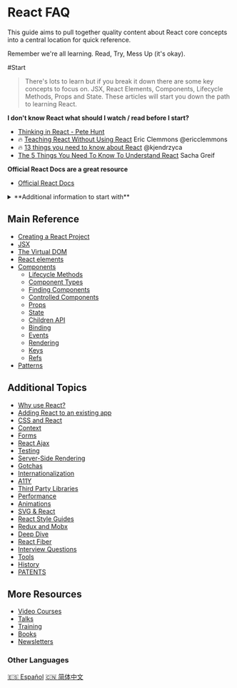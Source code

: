 # React FAQ

This guide aims to pull together quality content about React core concepts into a central location for quick reference.

Remember we're all learning.  Read, Try, Mess Up (it's okay).

#Start
>There's lots to learn but if you break it down there are some key concepts to focus on. JSX, React Elements, Components, Lifecycle Methods, Props and State.  These articles will start you down the path to learning React.

**I don't know React what should I watch / read before I start?**
* [Thinking in React - Pete Hunt](https://facebook.github.io/react/docs/thinking-in-react.html)
* 🔥 [Teaching React Without Using React](https://medium.com/@ericclemmons/teaching-react-without-using-react-a4b87cfd4e87#.q8cyvryw1) Eric Clemmons @ericclemmons
* 🔥 [13 things you need to know about React](http://aimforsimplicity.com/post/13-things-you-need-to-know-about-react)  @kjendrzyca
* [The 5 Things You Need To Know To Understand React](https://medium.com/@sachagreif/the-5-things-you-need-to-know-to-understand-react-a1dbd5d114a3#.uii8of7um) Sacha Greif

**Official React Docs are a great resource**
* [Official React Docs](https://facebook.github.io/react/docs/hello-world.html)

<details>
 <summary>**Additional information to start with**</summary>
 * [Pete Hunt: React: Rethinking best practices (JSConf EU 2013)](https://www.youtube.com/watch?v=x7cQ3mrcKaY)
* [React in 7 Minutes](https://egghead.io/lessons/react-react-in-7-minutes) this is a slightly dated but still really good starter
* [Complete Intro to React - React, Webpack, Babel, Redux, React Router, SSR](https://btholt.github.io/complete-intro-to-react/) Brian Holt(@holtbt) for Frontend Masters worshop
* [React "Aha" Moments](https://tylermcginnis.com/react-aha-moments) Tyler McGinnis @tylermcginnis33
* [All the terrible things I did the first time I wrote a complex React App ](https://youtu.be/Fk--XUEorvc?t=20666) Raquel @raquelxmoss
* [Introduction to React](https://mva.microsoft.com/en-US/training-courses/introduction-to-react-16635?l=4wrKgdJrC_206218965) Eric W. Greene / Microsoft Virtual Academy
</details>


## Main Reference

- [Creating a React Project](pages/creating-a-react-project.md)
- [JSX](pages/jsx.md)
- [The Virtual DOM](pages/the-virtual-dom.md)
- [React elements](pages/react-elements.md)
- [Components](pages/components.md)
  - [Lifecycle Methods](pages/lifecycle-methods.md)
  - [Component Types](pages/component-types.md)
  - [Finding Components](pages/finding-components.md)
  - [Controlled Components](pages/controlled-components.md)
  - [Props](pages/props.md)
  - [State](pages/state.md)
  - [Children API](pages/children-api.md)
  - [Binding](pages/binding.md)
  - [Events](pages/events.md)
  - [Rendering](pages/rendering.md)
  - [Keys](pages/keys.md)
  - [Refs](pages/refs.md)
- [Patterns](pages/patterns.md)

## Additional Topics
- [Why use React?](pages/why-use-react.md)
- [Adding React to an existing app](pages/add-to-existing-app.md)
- [CSS and React](pages/css.md)
- [Context](pages/context.md)
- [Forms](pages/forms.md)
- [React Ajax](pages/react-ajax.md)
- [Testing](pages/testing.md)
- [Server-Side Rendering](pages/server-side-rendering.md)
- [Gotchas](pages/gotchas.md)
- [Internationalization](pages/internationalization.md)
- [A11Y](pages/a11y.md)
- [Third Party Libraries](pages/third-party-libraries.md)
- [Performance](pages/performance.md)
- [Animations](pages/animations.md)
- [SVG & React](pages/svg-react.md)
- [React Style Guides](pages/style-guides.md)
- [Redux and Mobx](pages/redux-mobx.md)
- [Deep Dive](pages/deep-dive.md)
- [React Fiber](pages/react-fiber.md)
- [Interview Questions](pages/interview-questions.md)
- [Tools](pages/tools.md)
- [History](pages/history.md)
- [PATENTS](pages/patents.md)

## More Resources
- [Video Courses](pages/videos-courses.md)
- [Talks](pages/talks.md)
- [Training](pages/training.md)
- [Books](pages/books.md)
- [Newsletters](pages/newsletters.md)

### Other Languages
[🇪🇸 Español](https://github.com/xDae/react-faq)
[🇨🇳 简体中文](https://github.com/justjavac/react-faq)